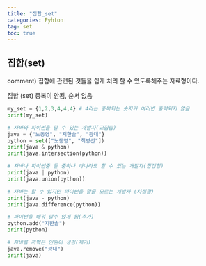 ```yaml
---
title: "집합_set"
categories: Pyhton
tag: set
toc: true
---
```


## 집합(set)

comment)
집합에 관련된 것들을 쉽게 처리 할 수 있도록해주는 자료형이다.


집합 (set)
중복이 안됨, 순서 없음
```python
my_set = {1,2,3,4,4,4} # 4라는 중복되는 숫자가 여러번 출력되지 않음
print(my_set)

# 자바와 파이썬을 할 수 있는 개발자(교집합)
java = {"노동영", "지한솔", "광대"}
python = set(["노동영", "최병선"])
print(java & python)
print(java.intersection(python))

# 자바나 파이썬중 둘 중하나 하나라도 할 수 있는 개발자(합집합)
print(java | python)
print(java.union(python))

# 자바는 할 수 있지만 파이썬을 할줄 모르는 개발자 (차집합)
print(java - python)
print(java.difference(python))

# 파이썬을 배워 할수 있게 됨(추가)
python.add("지한솔")
print(python)

# 자바를 까먹은 인원이 생김(제거)
java.remove("광대")
print(java)
```